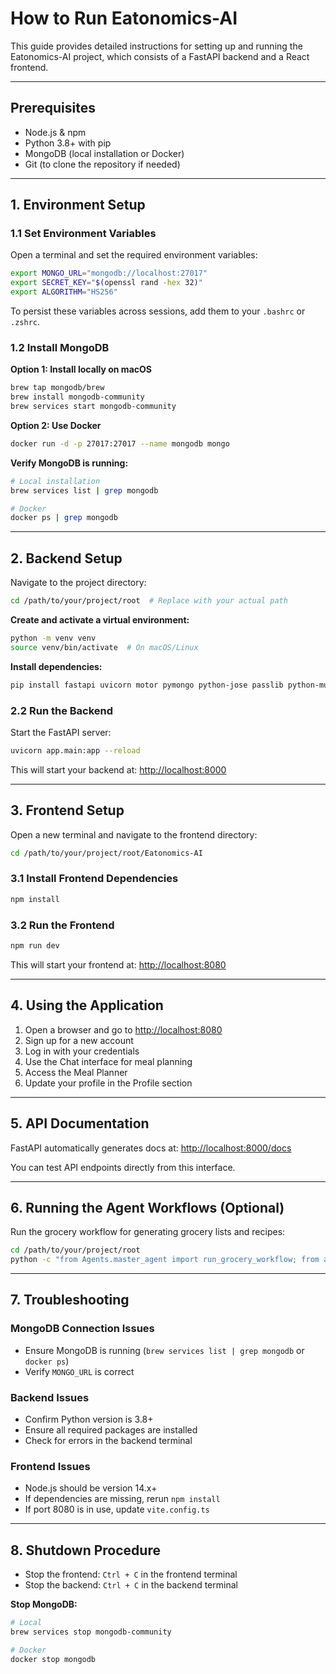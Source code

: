
# How to Run Eatonomics-AI

This guide provides detailed instructions for setting up and running the Eatonomics-AI project, which consists of a FastAPI backend and a React frontend.

---

## Prerequisites

- Node.js & npm
- Python 3.8+ with pip
- MongoDB (local installation or Docker)
- Git (to clone the repository if needed)

---

## 1. Environment Setup

### 1.1 Set Environment Variables

Open a terminal and set the required environment variables:

```bash
export MONGO_URL="mongodb://localhost:27017"
export SECRET_KEY="$(openssl rand -hex 32)"
export ALGORITHM="HS256"
```

To persist these variables across sessions, add them to your `.bashrc` or `.zshrc`.

### 1.2 Install MongoDB

**Option 1: Install locally on macOS**
```bash
brew tap mongodb/brew
brew install mongodb-community
brew services start mongodb-community
```

**Option 2: Use Docker**
```bash
docker run -d -p 27017:27017 --name mongodb mongo
```

**Verify MongoDB is running:**
```bash
# Local installation
brew services list | grep mongodb

# Docker
docker ps | grep mongodb
```

---

## 2. Backend Setup

Navigate to the project directory:
```bash
cd /path/to/your/project/root  # Replace with your actual path
```

**Create and activate a virtual environment:**
```bash
python -m venv venv
source venv/bin/activate  # On macOS/Linux
```

**Install dependencies:**
```bash
pip install fastapi uvicorn motor pymongo python-jose passlib python-multipart
```

### 2.2 Run the Backend

Start the FastAPI server:
```bash
uvicorn app.main:app --reload
```

This will start your backend at: [http://localhost:8000](http://localhost:8000)

---

## 3. Frontend Setup

Open a new terminal and navigate to the frontend directory:
```bash
cd /path/to/your/project/root/Eatonomics-AI
```

### 3.1 Install Frontend Dependencies
```bash
npm install
```

### 3.2 Run the Frontend
```bash
npm run dev
```

This will start your frontend at: [http://localhost:8080](http://localhost:8080)

---

## 4. Using the Application

1. Open a browser and go to [http://localhost:8080](http://localhost:8080)
2. Sign up for a new account
3. Log in with your credentials
4. Use the Chat interface for meal planning
5. Access the Meal Planner
6. Update your profile in the Profile section

---

## 5. API Documentation

FastAPI automatically generates docs at: [http://localhost:8000/docs](http://localhost:8000/docs)

You can test API endpoints directly from this interface.

---

## 6. Running the Agent Workflows (Optional)

Run the grocery workflow for generating grocery lists and recipes:
```bash
cd /path/to/your/project/root
python -c "from Agents.master_agent import run_grocery_workflow; from app.models import UserProfile; profile = UserProfile(username='test', email='test@example.com', diet_preferences=['vegetarian'], allergies=['nuts'], budget=100); run_grocery_workflow(profile, 'your-jwt-token', 'I need a grocery list for the week')"
```

---

## 7. Troubleshooting

### MongoDB Connection Issues
- Ensure MongoDB is running (`brew services list | grep mongodb` or `docker ps`)
- Verify `MONGO_URL` is correct

### Backend Issues
- Confirm Python version is 3.8+
- Ensure all required packages are installed
- Check for errors in the backend terminal

### Frontend Issues
- Node.js should be version 14.x+
- If dependencies are missing, rerun `npm install`
- If port 8080 is in use, update `vite.config.ts`

---

## 8. Shutdown Procedure

- Stop the frontend: `Ctrl + C` in the frontend terminal
- Stop the backend: `Ctrl + C` in the backend terminal

**Stop MongoDB:**
```bash
# Local
brew services stop mongodb-community

# Docker
docker stop mongodb
```
